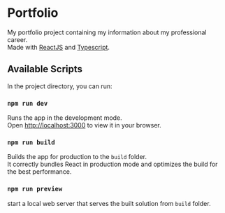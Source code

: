 # Portfolio

My portfolio project containing my information about my professional career.\
Made with [ReactJS](https://github.com/facebook/react) and [Typescript](https://github.com/microsoft/TypeScript).

## Available Scripts

In the project directory, you can run:

### `npm run dev`

Runs the app in the development mode.\
Open [http://localhost:3000](http://localhost:3000) to view it in your browser.

### `npm run build`

Builds the app for production to the `build` folder.\
It correctly bundles React in production mode and optimizes the build for the best performance.

### `npm run preview`

start a local web server that serves the built solution from `build` folder.